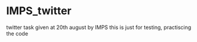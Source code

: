 # IMPS_twitter

twitter task given at 20th august by IMPS 
this is just for testing, practiscing the code
